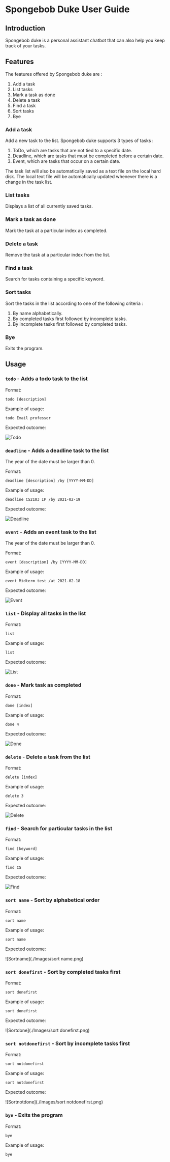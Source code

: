 # Spongebob Duke User Guide

## Introduction

Spongebob duke is a personal assistant chatbot that can
also help you keep track of your tasks.

## Features 
The features offered by Spongebob duke are :

1. Add a task
2. List tasks
3. Mark a task as done
4. Delete a task 
5. Find a task
6. Sort tasks
7. Bye

### Add a task
Add a new task to the list. Spongebob duke supports 3 types of tasks :
1. ToDo, which are tasks that are not tied to a specific date.
2. Deadline, which are tasks that must be completed before a certain date.
3. Event, which are tasks that occur on a certain date.

The task list will also be automatically saved as a text file on the local hard disk. The
local text file will be automatically updated whenever there is a change in the task list.

### List tasks

Displays a list of all currently saved tasks.

### Mark a task as done

Mark the task at a particular index as completed.

### Delete a task

Remove the task at a particular index from the list.

### Find a task

Search for tasks containing a specific keyword.

### Sort tasks
Sort the tasks in the list according to one of the following criteria :
1. By name alphabetically.
2. By completed tasks first followed by incomplete tasks. 
3. By incomplete tasks first followed by completed tasks.

### Bye

Exits the program.

## Usage

### `todo` - Adds a todo task to the list

Format:

`todo [description]`

Example of usage:

`todo Email professor`

Expected outcome:

![Todo](./Images/todo.png)

### `deadline` - Adds a deadline task to the list

The year of the date must be larger than 0.

Format:

`deadline [description] /by [YYYY-MM-DD]`

Example of usage:

`deadline CS2103 IP /by 2021-02-19`

Expected outcome:

![Deadline](./Images/deadline.png)

### `event` - Adds an event task to the list

The year of the date must be larger than 0.

Format:

`event [description] /by [YYYY-MM-DD]`

Example of usage:

`event Midterm test /at 2021-02-18`

Expected outcome:

![Event](./Images/event.png)

### `list` - Display all tasks in the list

Format:

`list`

Example of usage:

`list`

Expected outcome:

![List](./Images/list.png)

### `done` - Mark task as completed

Format:

`done [index]`

Example of usage:

`done 4`

Expected outcome:

![Done](./Images/done.png)

### `delete` - Delete a task from the list

Format:

`delete [index]`

Example of usage:

`delete 3`

Expected outcome:

![Delete](./Images/delete.png)

### `find` - Search for particular tasks in the list

Format:

`find [keyword]`

Example of usage:

`find CS`

Expected outcome:

![Find](./Images/find.png)

### `sort name` - Sort by alphabetical order

Format:

`sort name`

Example of usage:

`sort name`

Expected outcome:

![Sortname](./Images/sort name.png)

### `sort donefirst` - Sort by completed tasks first

Format:

`sort donefirst`

Example of usage:

`sort donefirst`

Expected outcome:

![Sortdone](./Images/sort donefirst.png)

### `sort notdonefirst` - Sort by incomplete tasks first

Format:

`sort notdonefirst`

Example of usage:

`sort notdonefirst`

Expected outcome:

![Sortnotdone](./Images/sort notdonefirst.png)

### `bye` - Exits the program

Format:

`bye`

Example of usage:

`bye`




